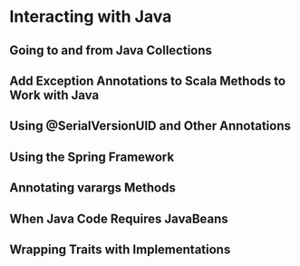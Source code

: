 # Interacting with Java

## Going to and from Java Collections
## Add Exception Annotations to Scala Methods to Work with Java
## Using @SerialVersionUID and Other Annotations
## Using the Spring Framework
## Annotating varargs Methods
## When Java Code Requires JavaBeans
## Wrapping Traits with Implementations
